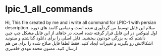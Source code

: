 # lpic_1_all_commands
Hi, This file created by me and i write all command for LPIC-1 with persian description. سلام این فایل توسط من گردآوری شده است و تمامی کامند های دوره اول لینوکس در این فایل قرار گرفته شده است. در جاهای از این فایل مشکل چپ چین داشتم که به بزرگی خودتون ببخشید. فایل اصلی را برای دانلود گذاشتم و میتونید اشکالاتش رو بگیرید و تغییرات ایجاد کنید. فقط لطفا فایل صلاح شده را برای من هم ارسال کنید. ممنون محمد مهدی خلعتبری
